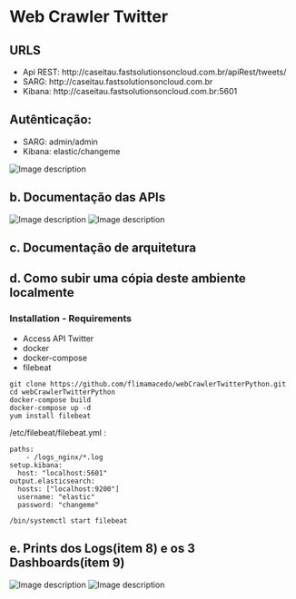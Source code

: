 # Web Crawler Twitter

<h2>URLS</h2> 
<ul>
  <li>Api REST: http://caseitau.fastsolutionsoncloud.com.br/apiRest/tweets/</li>
  <li>SARG: http://caseitau.fastsolutionsoncloud.com.br</li>
  <li>Kibana: http://caseitau.fastsolutionsoncloud.com.br:5601</li>
</ul>

<h2>Autênticação:</h2> 
<ul>
  <li>SARG: admin/admin</li>
  <li>Kibana: elastic/changeme</li>

</ul>



![Image description](http://caseitau.fastsolutionsoncloud.com.br/media/media/planodetrabalho.png)

<h2>b. Documentação das APIs</h2>

![Image description](http://caseitau.fastsolutionsoncloud.com.br/media/media/api2.png)
![Image description](http://caseitau.fastsolutionsoncloud.com.br/media/media/api1.png)

<h2>c. Documentação de arquitetura</h2>

<h2>d. Como subir uma cópia deste ambiente localmente</h2>

<h3>Installation - Requirements</h3>

<ul>
  <li>Access API Twitter</li>
  <li>docker</li>
  <li>docker-compose</li>
  <li>filebeat</li>
</ul>

```
git clone https://github.com/flimamacedo/webCrawlerTwitterPython.git
cd webCrawlerTwitterPython
docker-compose build
docker-compose up -d
yum install filebeat
```
/etc/filebeat/filebeat.yml :

```
paths:
    - /logs_nginx/*.log
setup.kibana:
  host: "localhost:5601"
output.elasticsearch:
  hosts: ["localhost:9200"]
  username: "elastic"
  password: "changeme"  
```
```
/bin/systemctl start filebeat
```
<h2>e. Prints dos Logs(item 8) e os 3 Dashboards(item 9)</h2>

![Image description](http://caseitau.fastsolutionsoncloud.com.br/media/media/dash1.png)
![Image description](http://caseitau.fastsolutionsoncloud.com.br/media/media/dash2.png)
